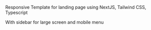 Responsive Template for landing page using NextJS, Tailwind CSS, Typescript 

With sidebar for large screen and mobile menu
